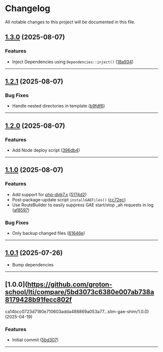 <!--- BEGIN HEADER -->
# Changelog

All notable changes to this project will be documented in this file.
<!--- END HEADER -->

## [1.3.0](https://github.com/groton-school/slim-gae-shim/compare/v1.2.1...v1.3.0) (2025-08-07)

### Features

* Inject Dependencies using `Dependencies::inject()` ([18a934](https://github.com/groton-school/slim-gae-shim/commit/18a9349536429cb98679dc61cb2f10fff066ebbf))


---

## [1.2.1](https://github.com/groton-school/slim-gae-shim/compare/v1.2.0...v1.2.1) (2025-08-07)

### Bug Fixes

* Handle nested directories in template ([b9fdf6](https://github.com/groton-school/slim-gae-shim/commit/b9fdf674706bba11f7f9e3e0c91b93b17b01a8d3))


---

## [1.2.0](https://github.com/groton-school/slim-gae-shim/compare/v1.1.0...v1.2.0) (2025-08-07)

### Features

* Add Node deploy script ([396db4](https://github.com/groton-school/slim-gae-shim/commit/396db4999870a8387d589537263a790b5149520d))


---

## [1.1.0](https://github.com/groton-school/slim-gae-shim/compare/v1.0.1...v1.1.0) (2025-08-07)

### Features

* Add support for php-di@7.x ([5174d2](https://github.com/groton-school/slim-gae-shim/commit/5174d2c5cc1c1f6076e714135a6875b4d37c2dc4))
* Post-package-update script `installGAEFiles()` ([cc72ec](https://github.com/groton-school/slim-gae-shim/commit/cc72ecce9f265e1a93af0f6cb3056f57530e26dc))
* Use RouteBuilder to easily suppress GAE start/stop _ah requests in log ([af8597](https://github.com/groton-school/slim-gae-shim/commit/af8597dd2b0d91bfd0c129e0565bd4366e1d47a8))

### Bug Fixes

* Only backup changed files ([61646e](https://github.com/groton-school/slim-gae-shim/commit/61646e3956ce41e46fe585140959ad246f3073c6))


---

## [1.0.1](https://github.com/groton-school/lti.slim-gae-shim/compare/v1.0.0...v1.0.1) (2025-07-26)

- Bump dependencies

---

## [1.0.0](https://github.com/groton-school/lti/compare/5bd3073c6380e007ab738a8179428b91fecc802f

ca14bcc0723d7180e710603adda488869a053a77...slim-gae-shim/1.0.0) (2025-04-19)

### Features

- Initial commit ([5bd307](https://github.com/groton-school/lti/commit/5bd3073c6380e007ab738a8179428b91fecc802f))

---
